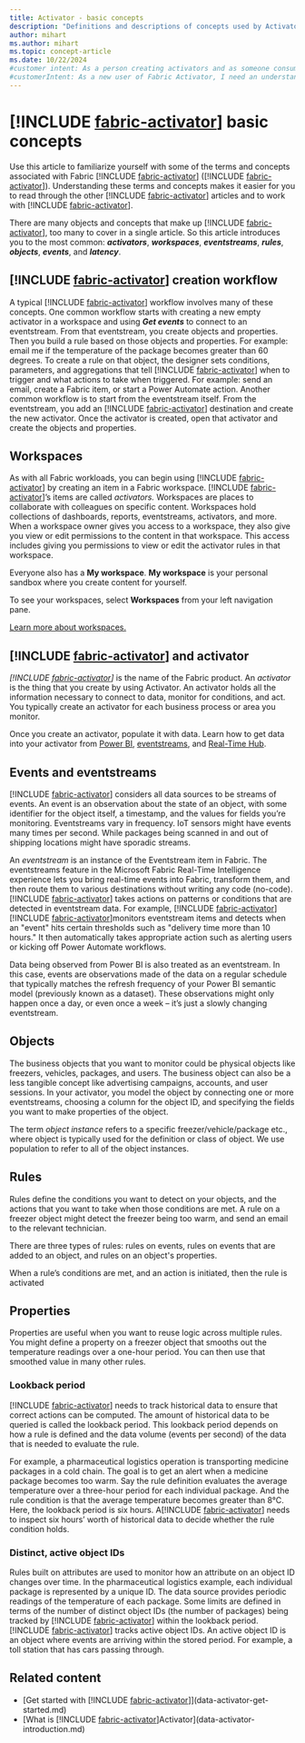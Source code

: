 ```yaml
---
title: Activator - basic concepts
description: "Definitions and descriptions of concepts used by Activator. These include: eventstreams, rules, events, objects, activators, and more."
author: mihart
ms.author: mihart
ms.topic: concept-article
ms.date: 10/22/2024
#customer intent: As a person creating activators and as someone consuming activators I want to understand how activators are created and how they work. 
#customerIntent: As a new user of Fabric Activator, I need an understanding of the basic concepts of Activator. By understanding the pieces that make up Activator, I can more easily create and use Activator on my own.
---
```


# [!INCLUDE [fabric-activator](../includes/fabric-activator.md)] basic concepts

Use this article to familiarize yourself with some of the terms and concepts associated with Fabric [!INCLUDE [fabric-activator](../includes/fabric-activator.md)] ([!INCLUDE [fabric-activator](../includes/fabric-activator.md)]). Understanding these terms and concepts makes it easier for you to read through the other [!INCLUDE [fabric-activator](../includes/fabric-activator.md)] articles and to work with [!INCLUDE [fabric-activator](../includes/fabric-activator.md)].

There are many objects and concepts that make up [!INCLUDE [fabric-activator](../includes/fabric-activator.md)], too many to cover in a single article. So this article introduces you to the most common:  ***activators***, ***workspaces***, **_eventstreams_**, **_rules_**, **_objects_**,  **_events_**, and ***latency***.

## [!INCLUDE [fabric-activator](../includes/fabric-activator.md)] creation workflow

A typical [!INCLUDE [fabric-activator](../includes/fabric-activator.md)] workflow involves many of these concepts. One common workflow starts with creating a new empty activator in a workspace and using ***Get events*** to connect to an eventstream. From that eventstream, you create objects and properties. Then you build a rule based on those objects and properties. For example: email me if the temperature of the package becomes greater than 60 degrees. To create a rule on that object, the designer sets conditions, parameters, and aggregations that tell [!INCLUDE [fabric-activator](../includes/fabric-activator.md)] when to trigger and what actions to take when triggered. For example: send an email, create a Fabric item, or start a Power Automate action. Another common workflow is to start from the eventstream itself. From the eventstream, you add an [!INCLUDE [fabric-activator](../includes/fabric-activator.md)] destination and create the new activator. Once the activator is created, open that activator and create the objects and properties. 

## Workspaces

As with all Fabric workloads, you can begin using [!INCLUDE [fabric-activator](../includes/fabric-activator.md)] by creating an item in a Fabric workspace. [!INCLUDE [fabric-activator](../includes/fabric-activator.md)]’s items are called *activators.* Workspaces are places to collaborate with colleagues on specific content. Workspaces hold collections of dashboards, reports, eventstreams, activators, and more. When a workspace owner gives you access to a workspace, they also give you view or edit permissions to the content in that workspace. This access includes giving you permissions to view or edit the activator rules in that workspace.

Everyone also has a **My workspace**. **My workspace** is your personal sandbox where you create content for yourself.

To see your workspaces, select **Workspaces** from your left navigation pane.

[Learn more about workspaces.](/power-bi/consumer/end-user-workspaces)

## [!INCLUDE [fabric-activator](../includes/fabric-activator.md)] and activator

*[!INCLUDE [fabric-activator](../includes/fabric-activator.md)]* is the name of the Fabric product. An *activator* is the thing that you create by using Activator. An activator holds all the information necessary to connect to data, monitor for conditions, and act. You typically create an activator for each business process or area you monitor.

Once you create an activator, populate it with data. Learn how to get data into your activator from [Power BI](data-activator-get-data-power-bi.md), [eventstreams](data-activator-get-data-eventstreams.md), and [Real-Time Hub](data-activator-get-data-real-time-hub.md).

## Events and eventstreams

[!INCLUDE [fabric-activator](../includes/fabric-activator.md)] considers all data sources to be streams of events. An event is an observation about the state of an object, with some identifier for the object itself, a timestamp, and the values for fields you’re monitoring. Eventstreams vary in frequency. IoT sensors might have events many times per second. While packages being scanned in and out of shipping locations might have sporadic streams.

An *eventstream* is an instance of the Eventstream item in Fabric. The eventstreams feature in the Microsoft Fabric Real-Time Intelligence experience lets you bring real-time events into Fabric, transform them, and then route them to various destinations without writing any code (no-code). [!INCLUDE [fabric-activator](../includes/fabric-activator.md)] takes actions on patterns or conditions that are detected in eventstream data. For example, [!INCLUDE [fabric-activator](../includes/fabric-activator.md)][!INCLUDE [fabric-activator](../includes/fabric-activator.md)]monitors eventstream items and detects when an "event" hits certain thresholds such as "delivery time more than 10 hours." It then automatically takes appropriate action such as alerting users or kicking off Power Automate workflows.

Data being observed from Power BI is also treated as an eventstream. In this case, events are observations made of the data on a regular schedule that typically matches the refresh frequency of your Power BI semantic model (previously known as a dataset). These observations might only happen once a day, or even once a week – it’s just a slowly changing eventstream.

## Objects

The business objects that you want to monitor could be physical objects like freezers, vehicles, packages, and users. The business object can also be a less tangible concept like advertising campaigns, accounts, and user sessions. In your activator, you model the object by connecting one or more eventstreams, choosing a column for the object ID, and specifying the fields you want to make properties of the object.

The term *object instance* refers to a specific freezer/vehicle/package etc., where object is typically used for the definition or class of object. We use population to refer to all of the object instances.

## Rules

Rules define the conditions you want to detect on your objects, and the actions that you want to take when those conditions are met. A rule on a freezer object might detect the freezer being too warm, and send an email to the relevant technician.

There are three types of rules: rules on events, rules on events that are added to an object, and rules on an object's properties.  

When a rule’s conditions are met, and an action is initiated, then the rule is activated

## Properties

Properties are useful when you want to reuse logic across multiple rules. You might define a property on a freezer object that smooths out the temperature readings over a one-hour period. You can then use that smoothed value in many other rules.

### Lookback period 

[!INCLUDE [fabric-activator](../includes/fabric-activator.md)] needs to track historical data to ensure that correct actions can be computed. The amount of historical data to be queried is called the lookback period. This lookback period depends on how a rule is defined and the data volume (events per second) of the data that is needed to evaluate the rule. 

For example, a pharmaceutical logistics operation is transporting medicine packages in a cold chain. The goal is to get an alert when a medicine package becomes too warm. Say the rule definition evaluates the average temperature over a three-hour period for each individual package. And the rule condition is that the average temperature becomes greater than 8°C. Here, the lookback period is six hours. A[!INCLUDE [fabric-activator](../includes/fabric-activator.md)] needs to inspect six hours’ worth of historical data to decide whether the rule condition holds. 

### Distinct, active object IDs

Rules built on attributes are used to monitor how an attribute on an object ID changes over time. In the pharmaceutical logistics example, each individual package is represented by a unique ID. The data source provides periodic readings of the temperature of each package. Some limits are defined in terms of the number of distinct object IDs (the number of packages) being tracked by [!INCLUDE [fabric-activator](../includes/fabric-activator.md)] within the lookback period. [!INCLUDE [fabric-activator](../includes/fabric-activator.md)] tracks active object IDs. An active object ID is an object where events are arriving within the stored period. For example, a toll station that has cars passing through.

## Related content

- [Get started with [!INCLUDE [fabric-activator](../includes/fabric-activator.md)]](data-activator-get-started.md)
- [What is [!INCLUDE [fabric-activator](../includes/fabric-activator.md)]Activator](data-activator-introduction.md)
